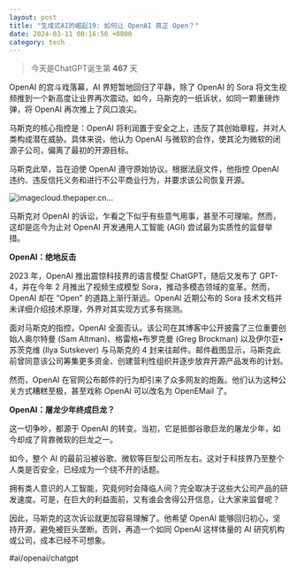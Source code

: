 ```yaml
---
layout: post
title: "生成式AI的崛起19: 如何让 OpenAI 真正 Open？"
date: 2024-03-11 00:16:50 +0800
category: tech
---
```


> 今天是ChatGPT诞生第 **467** 天


OpenAI 的宫斗戏落幕，AI 界短暂地回归了平静，除了 OpenAI 的 Sora 将文生视频推到一个新高度让业界再次震动。如今，马斯克的一纸诉状，如同一颗重磅炸弹，将 OpenAI 再次推上了风口浪尖。

马斯克的核心指控是：OpenAI 将利润置于安全之上，违反了其创始章程，并对人类构成潜在威胁。具体来说，他认为 OpenAI 与微软的合作，使其沦为微软的闭源子公司，偏离了最初的开源目标。

马斯克此举，旨在迫使 OpenAI 遵守原始协议。根据法庭文件，他指控 OpenAI 违约、违反信托义务和进行不公平商业行为，并要求该公司恢复开源。

![imagecloud.thepaper.cn...](https://imagecloud.thepaper.cn/thepaper/image/293/941/498.jpg)

马斯克对 OpenAI 的诉讼，乍看之下似乎有些意气用事，甚至不可理喻。然而，这却是迄今为止对 OpenAI 开发通用人工智能 (AGI) 尝试最为实质性的监督举措。

**OpenAI：绝地反击**

2023 年，OpenAI 推出震惊科技界的语言模型 ChatGPT，随后又发布了 GPT-4，并在今年 2 月推出了视频生成模型 Sora，推动多模态领域的变革。然而，OpenAI 却在 “Open” 的道路上渐行渐远。OpenAI 近期公布的 Sora 技术文档并未详细介绍技术原理，外界对其实现方式多有揣测。

面对马斯克的指控，OpenAI 全面否认。该公司在其博客中公开披露了三位重要创始人奥尔特曼 (Sam Altman)、格雷格•布罗克曼 (Greg Brockman) 以及伊尔亚•苏茨克维 (Ilya Sutskever) 与马斯克的 4 封来往邮件。邮件截图显示，马斯克此前曾同意该公司筹集更多资金、创建营利性组织并逐步放弃开源产品发布的计划。

然而，OpenAI 在官网公布邮件的行为却引来了众多网友的炮轰。他们认为这种公关方式糟糕至极，甚至戏称 OpenAI 可以改名为 OpenEMail 了。

**OpenAI：屠龙少年终成巨龙？**

这一切争吵，都源于 OpenAI 的转变。当初，它是抵御谷歌巨龙的屠龙少年，如今却成了背靠微软的巨龙之一。

如今，整个 AI 的最前沿被谷歌、微软等巨型公司所左右。这对于科技界乃至整个人类是否安全，已经成为一个绕不开的话题。

拥有类人意识的人工智能，究竟何时会降临人间？完全取决于这些大公司产品的研发速度。可是，在巨大的利益面前，又有谁会舍得公开信息，让大家来监督呢？

因此，马斯克的这次诉讼就更加容易理解了。他希望 OpenAI 能够回归初心，坚持开源，避免被巨头垄断。否则，再造一个如同 OpenAI 这样体量的 AI 研究机构或公司，成本已经不可想象。

#ai/openai/chatgpt
